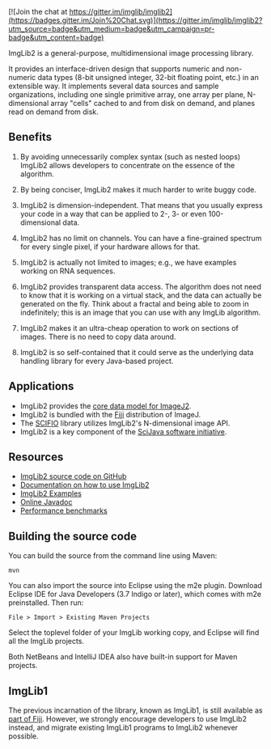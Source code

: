 [![Join the chat at https://gitter.im/imglib/imglib2](https://badges.gitter.im/Join%20Chat.svg)](https://gitter.im/imglib/imglib2?utm_source=badge&utm_medium=badge&utm_campaign=pr-badge&utm_content=badge)

ImgLib2 is a general-purpose, multidimensional image processing library.

It provides an interface-driven design that supports numeric and
non-numeric data types (8-bit unsigned integer, 32-bit floating point,
etc.) in an extensible way. It implements several data sources and
sample organizations, including one single primitive array, one array
per plane, N-dimensional array "cells" cached to and from disk on
demand, and planes read on demand from disk.


Benefits
--------

1. By avoiding unnecessarily complex syntax (such as nested loops) ImgLib2
   allows developers to concentrate on the essence of the algorithm.

2. By being conciser, ImgLib2 makes it much harder to write buggy code.

3. ImgLib2 is dimension-independent. That means that you usually express your
   code in a way that can be applied to 2-, 3- or even 100-dimensional data.

4. ImgLib2 has no limit on channels. You can have a fine-grained spectrum for
   every single pixel, if your hardware allows for that.

5. ImgLib2 is actually not limited to images; e.g., we have examples working on
   RNA sequences.

6. ImgLib2 provides transparent data access. The algorithm does not need to
   know that it is working on a virtual stack, and the data can actually be
   generated on the fly. Think about a fractal and being able to zoom in
   indefinitely; this is an image that you can use with any ImgLib algorithm.

7. ImgLib2 makes it an ultra-cheap operation to work on sections of images.
   There is no need to copy data around.

8. ImgLib2 is so self-contained that it could serve as the underlying data
   handling library for every Java-based project.


Applications
------------

* ImgLib2 provides the
  [core data model for ImageJ2](http://imagej.net/ImageJ2).
* ImgLib2 is bundled with the [Fiji](http://fiji.sc/) distribution of ImageJ.
* The [SCIFIO](http://scif.io/) library utilizes ImgLib2's N-dimensional image API.
* ImgLib2 is a key component of the
  [SciJava software initiative](http://scijava.org/).


Resources
---------

* [ImgLib2 source code on GitHub](https://github.com/imglib/imglib2)
* [Documentation on how to use ImgLib2](http://imglib2.net/)
* [ImgLib2 Examples](http://imagej.net/ImgLib2_Examples)
* [Online Javadoc](http://javadoc.imagej.net/ImgLib2/)
* [Performance benchmarks](http://developer.imagej.net/imglib-benchmarks)


Building the source code
------------------------

You can build the source from the command line using Maven:

    mvn

You can also import the source into Eclipse using the m2e plugin.
Download Eclipse IDE for Java Developers (3.7 Indigo or later), which
comes with m2e preinstalled. Then run:

    File > Import > Existing Maven Projects

Select the toplevel folder of your ImgLib working copy, and Eclipse will
find all the ImgLib projects.

Both NetBeans and IntelliJ IDEA also have built-in support for Maven
projects.


ImgLib1
-------

The previous incarnation of the library, known as ImgLib1, is still available
as [part of Fiji](https://github.com/fiji/legacy-imglib1).
However, we strongly encourage developers to use ImgLib2 instead, and migrate
existing ImgLib1 programs to ImgLib2 whenever possible.


